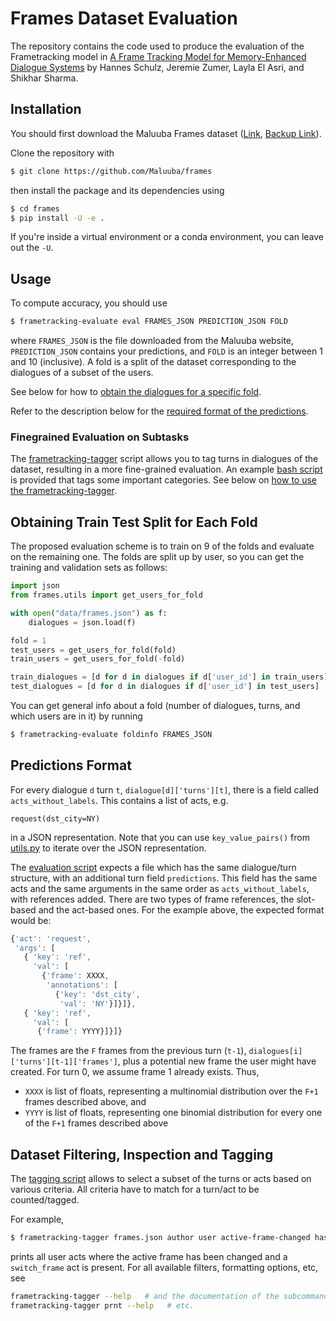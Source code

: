# Frames Dataset Evaluation

The repository contains the code used to produce the evaluation of the Frametracking model
in [A Frame Tracking Model for Memory-Enhanced Dialogue Systems](https://arxiv.org/abs/1706.01690) 
by Hannes Schulz, Jeremie Zumer, Layla El Asri, and Shikhar Sharma.


## Installation

You should first download the Maluuba Frames dataset ([Link](https://www.microsoft.com/en-us/research/project/frames-dataset/#!download), [Backup Link](https://msropendata.com/datasets/1cc496ec-aaff-4576-b4bc-4a65798fa907)).

Clone the repository with
```bash
$ git clone https://github.com/Maluuba/frames
```
then install the package and its dependencies using

```bash
$ cd frames
$ pip install -U -e .
```

If you're inside a virtual environment or a conda environment, you can leave out the `-U`.


## Usage

To compute accuracy, you should use 

```bash
$ frametracking-evaluate eval FRAMES_JSON PREDICTION_JSON FOLD
```

where `FRAMES_JSON` is the file downloaded from the Maluuba website,
`PREDICTION_JSON` contains your predictions, and `FOLD` is an integer between 1
and 10 (inclusive). A fold is a split of the dataset corresponding to the
dialogues of a subset of the users. 

See below for how to [obtain the dialogues for a specific fold](#obtaining-train-test-split-for-each-fold).

Refer to the description below for the [required format of the predictions](#predictions-format).


### Finegrained Evaluation on Subtasks

The [frametracking-tagger](bin/frametracking-tagger) script allows you to tag turns in dialogues of the dataset, resulting in a more fine-grained evaluation.
An example [bash script](examples/label-frames-dataset.sh) is provided that tags some important categories.
See below on [how to use the frametracking-tagger](#dataset-filtering-inspection-and-tagging).

## Obtaining Train Test Split for Each Fold

The proposed evaluation scheme is to train on 9 of the folds and evaluate on the remaining one.
The folds are split up by user, so you can get the training and validation sets as follows:

```python
import json
from frames.utils import get_users_for_fold

with open("data/frames.json") as f:
    dialogues = json.load(f)

fold = 1
test_users = get_users_for_fold(fold)
train_users = get_users_for_fold(-fold)

train_dialogues = [d for d in dialogues if d['user_id'] in train_users]
test_dialogues = [d for d in dialogues if d['user_id'] in test_users]
```

You can get general info about a fold (number of dialogues, turns, and which
users are in it) by running

```bash
$ frametracking-evaluate foldinfo FRAMES_JSON
```

## Predictions Format

For every dialogue `d` turn `t`, `dialogue[d]['turns'][t]`, there is a field called `acts_without_labels`.
This contains a list of acts, e.g.

```
request(dst_city=NY)
```

in a JSON representation. Note that you can use `key_value_pairs()`
from [utils.py](frames/utils.py) to iterate over the JSON representation.

The [evaluation script](bin/frametracking-evaluate) expects a file which has the same dialogue/turn
structure, with an additional turn field `predictions`. This field has the same
acts and the same arguments in the same order as `acts_without_labels`, with
references added. There are two types of frame references, the slot-based and
the act-based ones. For the example above, the expected format would be:

```javascript
{'act': 'request',
 'args': [
   { 'key': 'ref',
     'val': [
       {'frame': XXXX,
        'annotations': [
          {'key': 'dst_city',
           'val': 'NY'}]}]},
   { 'key': 'ref',
     'val': [
      {'frame': YYYY}]}]}
```

The frames are the `F` frames from the previous turn (`t-1`),
`dialogues[i]['turns'][t-1]['frames']`, plus a potential new frame the user might have
created.
For turn 0, we assume frame 1 already exists. Thus,
* `XXXX` is list of floats, representing a multinomial distribution over the `F+1` frames described above, and
* `YYYY` is list of floats, representing one binomial distribution for every one of the `F+1` frames described above



## Dataset Filtering, Inspection and Tagging

The [tagging script](bin/frametracking-tagger) allows to select a subset of the turns or acts based on various criteria.
All criteria have to match for a turn/act to be counted/tagged.

For example, 

```bash
$ frametracking-tagger frames.json author user active-frame-changed has-act switch_frame prnt
```

prints all user acts where the active frame has been changed and a
`switch_frame` act is present. For all available filters, formatting options,
etc, see

```bash
frametracking-tagger --help   # and the documentation of the subcommands,
frametracking-tagger prnt --help   # etc.
```

